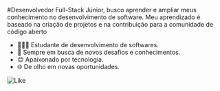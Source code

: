 

#Desenvolvedor Full-Stack Júnior, busco aprender e ampliar meus conhecimento no desenvolvimento de software.
Meu aprendizado é baseado na criação de projetos e na contribuição para a comunidade de código aberto

 - 👨🏽‍💻 Estudante de desenvolvimento de softwares.
 - 🤝 Sempre em busca de novos desafios e conhecimentos.
 - 😊 Apaixonado por tecnologia.
 - 🌐 De olho em novas oportunidades.
 
![Like](https://img.shields.io/badge/linkedin-%230077B5.svg?&style=for-the-badge&logo=linkedin&logoColor=white&color=black&link=https://www.linkedin.com/in/jose-leandro-v-b60904130/)

